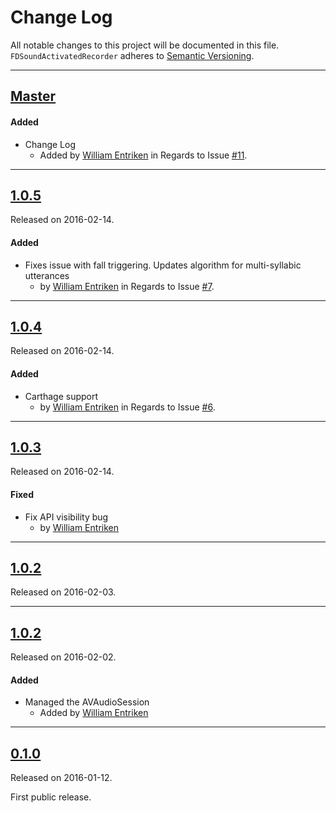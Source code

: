 # Change Log
All notable changes to this project will be documented in this file.
`FDSoundActivatedRecorder` adheres to [Semantic Versioning](http://semver.org/).

---

## [Master](https://github.com/fulldecent/FDSoundActivatedRecorder/compare/1.0.5...master)

#### Added
- Change Log
  - Added by [William Entriken](https://github.com/fulldecent) in Regards to Issue
  [#11](https://github.com/fulldecent/FDSoundActivatedRecorder/issues/11).

---

## [1.0.5](https://github.com/fulldecent/FDSoundActivatedRecorder/releases/tag/1.0.5)
Released on 2016-02-14.

#### Added

- Fixes issue with fall triggering. Updates algorithm for multi-syllabic utterances
  -  by [William Entriken](https://github.com/fulldecent) in Regards to Issue
  [#7](https://github.com/fulldecent/FDSoundActivatedRecorder/issues/7).

---

## [1.0.4](https://github.com/fulldecent/FDSoundActivatedRecorder/releases/tag/1.0.4)
Released on 2016-02-14.

#### Added

- Carthage support
  -  by [William Entriken](https://github.com/fulldecent) in Regards to Issue
  [#6](https://github.com/fulldecent/FDSoundActivatedRecorder/issues/6).

---

## [1.0.3](https://github.com/fulldecent/FDSoundActivatedRecorder/releases/tag/1.0.3)
Released on 2016-02-14.

#### Fixed

- Fix API visibility bug
  -  by [William Entriken](https://github.com/fulldecent)

---

## [1.0.2](https://github.com/fulldecent/FDSoundActivatedRecorder/releases/tag/1.0.2)
Released on 2016-02-03.

---

## [1.0.2](https://github.com/fulldecent/FDSoundActivatedRecorder/releases/tag/1.0.2)
Released on 2016-02-02.

#### Added
- Managed the AVAudioSession
  - Added by [William Entriken](https://github.com/fulldecent)

---

## [0.1.0](https://github.com/fulldecent/FDSoundActivatedRecorder/releases/tag/0.0.1)
Released on 2016-01-12.

First public release.
